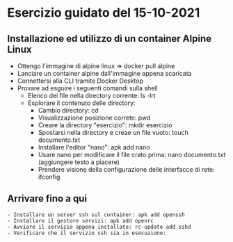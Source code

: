 # Esercizio guidato del 15-10-2021

## Installazione ed utilizzo di un container Alpine Linux

- Ottengo l'immagine di alpine linux => docker pull alpine
- Lanciare un container alpine dall'immagine appena scaricata
- Connettersi alla CLI tramite Docker Desktop
- Provare ad esguire i seguenti comandi sulla shell
  - Elenco dei file nella directory corrente: ls -lrt
  - Esplorare il contenuto delle directory: 
    - Cambio directory: cd
    - Visualizzazione posizione correte: pwd
    - Creare la directory "esercizio": mkdir esercizio
    - Spostarsi nella directory e creae un file vuoto: touch documento.txt
    - Installare l'editor "nano": apk add nano
    - Usare nano per modificare il file crato prima: nano documento.txt (aggiungere testo a piacere)
    - Prendere visione della configurazione delle interfacce di rete: ifconfig

## Arrivare fino a qui    
    - Installare un server ssh sul container: apk add openssh
    - Installare il gestore servizi: apk add openrc
    - Avviare il servizio appena installato: rc-update add sshd
    - Verificare che il servizio ssh sia in esecuzione: 